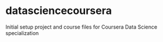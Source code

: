 # datasciencecoursera
Initial setup project and course files for Coursera Data Science specialization
